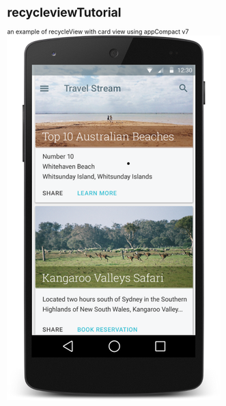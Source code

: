 # recycleviewTutorial
an example of recycleView with card view using appCompact v7 
![alt tag](https://github.com/googl3r/recycleviewTutorial/blob/master/card_travel.png)
